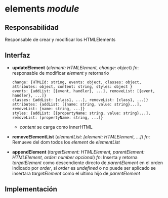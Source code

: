 # elements _module_

## Responsabilidad

Responsable de crear y modificar los HTMLElements

## Interfaz

-   **updateElement** (_element: HTMLElement, change: object_) _fn_: responsable de modificar _element_ y retornarlo

    ```
    change: {HTMLId: string, events: object, classes: object, attributes: object, content: string, styles: object }
    events: {addList: [{event, handler}, ...], removeList: [{event, handler}, ...]}
    classes: {addList: [class1, ...], removeList: [class1, ...]}
    attributes: {addList: [{name: string, value: string}...], removeList: [name: string, ...]}
    styles: {addList: [{propertyName: string, value: string}...], removeList: [propertyName: string, ...]}
    ```

    -   _content_ se carga como innerHTML

-   **removeElementList** (_elementList: [element: HTMLElement, ...]_) _fn_: Remueve del dom todos los _element_ de _elementList_

-   **appendElement** (_targetElement: HTMLElement, parentElement: HTMLElement, order: number opcional_) _fn_: Inserta y retorna _targetElement_ como descendiente directo de _parentElement_ en el orden indicado por _order_, si _order_ es _undefined_ o no puede ser aplicado se insertara _targetElement_ como el ultimo hijo de _parentElement_

## Implementación
